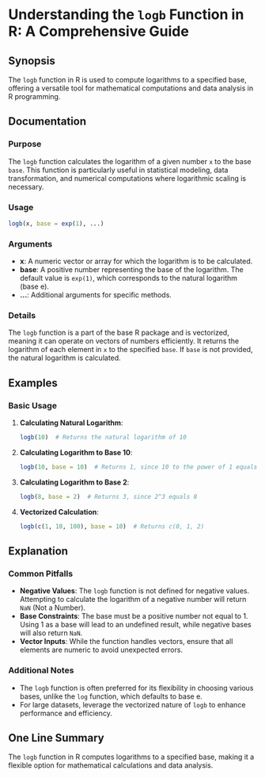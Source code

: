 <!--
Meta Description: # Understanding the `logb` Function in R: A Comprehensive Guide ## Synopsis The `logb` function in R is used to compute logarithms to a specified base...
Meta Keywords: base, logb, logarithm, function, number
-->

# Understanding the `logb` Function in R: A Comprehensive Guide

## Synopsis
The `logb` function in R is used to compute logarithms to a specified base, offering a versatile tool for mathematical computations and data analysis in R programming.

## Documentation
### Purpose
The `logb` function calculates the logarithm of a given number `x` to the base `base`. This function is particularly useful in statistical modeling, data transformation, and numerical computations where logarithmic scaling is necessary.

### Usage
```R
logb(x, base = exp(1), ...)
```

### Arguments
- **x**: A numeric vector or array for which the logarithm is to be calculated.
- **base**: A positive number representing the base of the logarithm. The default value is `exp(1)`, which corresponds to the natural logarithm (base e).
- **...**: Additional arguments for specific methods.

### Details
The `logb` function is a part of the base R package and is vectorized, meaning it can operate on vectors of numbers efficiently. It returns the logarithm of each element in `x` to the specified `base`. If `base` is not provided, the natural logarithm is calculated.

## Examples
### Basic Usage
1. **Calculating Natural Logarithm**:
   ```R
   logb(10)  # Returns the natural logarithm of 10
   ```

2. **Calculating Logarithm to Base 10**:
   ```R
   logb(10, base = 10)  # Returns 1, since 10 to the power of 1 equals 10
   ```

3. **Calculating Logarithm to Base 2**:
   ```R
   logb(8, base = 2)  # Returns 3, since 2^3 equals 8
   ```

4. **Vectorized Calculation**:
   ```R
   logb(c(1, 10, 100), base = 10)  # Returns c(0, 1, 2)
   ```

## Explanation
### Common Pitfalls
- **Negative Values**: The `logb` function is not defined for negative values. Attempting to calculate the logarithm of a negative number will return `NaN` (Not a Number).
- **Base Constraints**: The base must be a positive number not equal to 1. Using 1 as a base will lead to an undefined result, while negative bases will also return `NaN`.
- **Vector Inputs**: While the function handles vectors, ensure that all elements are numeric to avoid unexpected errors.

### Additional Notes
- The `logb` function is often preferred for its flexibility in choosing various bases, unlike the `log` function, which defaults to base e.
- For large datasets, leverage the vectorized nature of `logb` to enhance performance and efficiency.

## One Line Summary
The `logb` function in R computes logarithms to a specified base, making it a flexible option for mathematical calculations and data analysis.